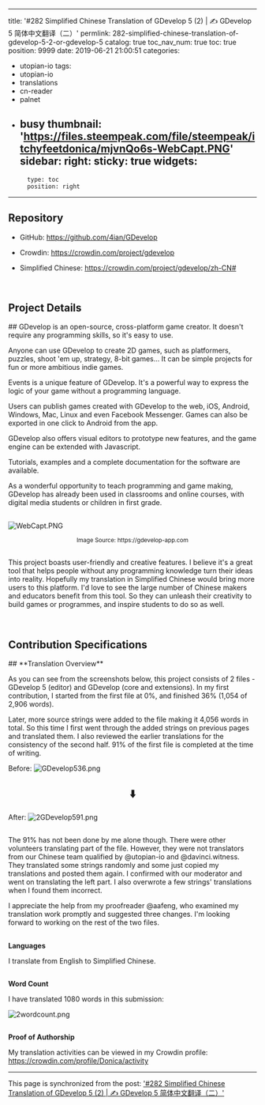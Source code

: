 
---
title: '#282 Simplified Chinese Translation of GDevelop 5 (2) | ✍ GDevelop 5 简体中文翻译（二）'
permlink: 282-simplified-chinese-translation-of-gdevelop-5-2-or-gdevelop-5
catalog: true
toc_nav_num: true
toc: true
position: 9999
date: 2019-06-21 21:00:51
categories:
- utopian-io
tags:
- utopian-io
- translations
- cn-reader
- palnet
- busy
thumbnail: 'https://files.steempeak.com/file/steempeak/itchyfeetdonica/mjvnQo6s-WebCapt.PNG'
sidebar:
    right:
        sticky: true
widgets:
    -
        type: toc
        position: right
---


<h2>Repository</h2>


- GitHub: https://github.com/4ian/GDevelop


- Crowdin: https://crowdin.com/project/gdevelop


- Simplified Chinese: https://crowdin.com/project/gdevelop/zh-CN#


<br />


<h2>Project Details</h2>
## 
GDevelop is an open-source, cross-platform game creator. It doesn't require any programming skills, so it's easy to use. 


Anyone can use GDevelop to create 2D games, such as platformers, puzzles, shoot 'em up, strategy, 8-bit games... It can be simple projects for fun or more ambitious indie games. 


Events is a unique feature of GDevelop. It's a powerful way to express the logic of your game without a programming language.


Users can publish games created with GDevelop to the web, iOS, Android, Windows, Mac, Linux and even Facebook Messenger. Games can also be exported in one click to Android from the app. 


GDevelop also offers visual editors to prototype new features, and the game engine can be extended with Javascript.


Tutorials, examples and a complete documentation for the software are available. 


As a wonderful opportunity to teach programming and game making, GDevelop has already been used in classrooms and online courses, with digital media students or children in first grade. 




## 
![WebCapt.PNG](https://files.steempeak.com/file/steempeak/itchyfeetdonica/mjvnQo6s-WebCapt.PNG)
<center><sup>Image Source: https://gdevelop-app.com</sup></center>


## 
This project boasts user-friendly and creative features. I believe it's a great tool that helps people without any programming knowledge turn their ideas into reality. Hopefully my translation in Simplified Chinese would bring more users to this platform. I'd love to see the large number of Chinese makers and educators benefit from this tool. So they can unleash their creativity to build games or programmes, and inspire students to do so as well. 


<br />


<h2>Contribution Specifications
</h2>
## 
**Translation Overview**


As you can see from the screenshots below, this project consists of 2 files - GDevelop 5 (editor) and GDevelop (core and extensions). In my first contribution, I started from the first file at 0%, and finished 36% (1,054 of 2,906 words). 

Later, more source strings were added to the file making it 4,056 words in total. So this time I first went through the added strings on previous pages and translated them. I also reviewed the earlier translations for the consistency of the second half. 91% of the first file is completed at the time of writing. 

Before:
![GDevelop536.png](https://files.steempeak.com/file/steempeak/itchyfeetdonica/BqtGR1gy-GDevelop5-3625.png)
 
<center><h2>⬇️</h2></center>
 
After:
![2GDevelop591.png](https://files.steempeak.com/file/steempeak/itchyfeetdonica/H2PQZAQf-2GDevelop5-9125.png)


## 
The 91% has not been done by me alone though. There were other volunteers translating part of the file. However, they were not translators from our Chinese team qualified by @utopian-io and @davinci.witness. They translated some strings randomly  and some just copied my translations and posted them again. I confirmed with our moderator and went on translating the left part. I also overwrote a few strings' translations when I found them incorrect. 


I appreciate the help from my proofreader @aafeng, who examined my translation work promptly and suggested three changes. I'm looking forward to working on the rest of the two files. 


## 
**Languages**


I translate from English to Simplified Chinese.


## 
**Word Count**


I have translated 1080 words in this submission:


![2wordcount.png](https://files.steempeak.com/file/steempeak/itchyfeetdonica/9wuiOFaj-2wordcount.png)




## 
**Proof of Authorship**


My translation activities can be viewed in my Crowdin profile: https://crowdin.com/profile/Donica/activity

- - -

This page is synchronized from the post: ['#282 Simplified Chinese Translation of GDevelop 5 (2) | ✍ GDevelop 5 简体中文翻译（二）'](https://steemit.com/@itchyfeetdonica/282-simplified-chinese-translation-of-gdevelop-5-2-or-gdevelop-5)
